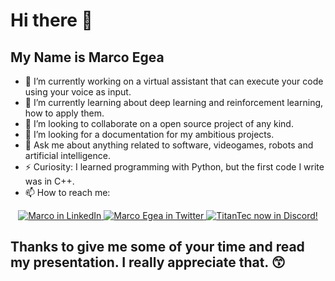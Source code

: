 # Hi there 👋
## My Name is Marco Egea

- 🔭 I’m currently working on a virtual assistant that can execute your code using your voice as input.
- 🌱 I’m currently learning about deep learning and reinforcement learning, how to apply them.
- 👯 I’m looking to collaborate on a open source project of any kind.
- 🤔 I’m looking for a documentation for my ambitious projects.
- 💬 Ask me about anything related to software, videogames, robots and artificial intelligence.
- ⚡ Curiosity: I learned programming with Python, but the first code I write was in C++.
- 📫 How to reach me:
<p align="center">
  <a href="https://www.linkedin.com/in/markoegea/">
    <img src="https://img.shields.io/badge/LinkedIn-0077B5?style=for-the-badge&logo=linkedin&logoColor=white" alt="Marco in LinkedIn"/>
  </a>
  <a href="https://twitter.com/markoegea">
    <img src="https://img.shields.io/badge/follow-%40markoegea%20-1DA1F2?label=Twitter&logo=twitter&style=for-the-badge&color=blue" alt="Marco Egea in Twitter"/>
  </a>
  <a href="https://discord.gg/X3CC9d4GQs">
    <img src="https://img.shields.io/discord/1040306541066195004?logo=discord&style=for-the-badge&color=blue" alt="TitanTec now in Discord!"/>
  </a>
</p>

## Thanks to give me some of your time and read my presentation. I really appreciate that. 😙
